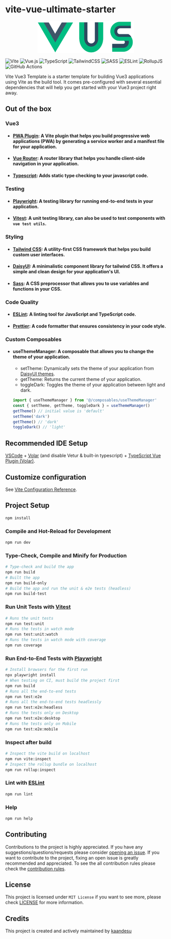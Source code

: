 # vite-vue-ultimate-starter

<p align="center">  
  <img src="https://github.com/kaandesu/vite-vue-ultimate-starter/raw/master/assets/logo.png" height="100" alt="vite-vue-ultimate-starter-Logo" />
</p>

![Vite](https://img.shields.io/badge/vite-%23646CFF.svg?style=for-the-badge&logo=vite&logoColor=white)
![Vue.js](https://img.shields.io/badge/vuejs-%2335495e.svg?style=for-the-badge&logo=vuedotjs&logoColor=%234FC08D)
![TypeScript](https://img.shields.io/badge/typescript-%23007ACC.svg?style=for-the-badge&logo=typescript&logoColor=white)
![TailwindCSS](https://img.shields.io/badge/tailwindcss-%2338B2AC.svg?style=for-the-badge&logo=tailwind-css&logoColor=white)
![SASS](https://img.shields.io/badge/SASS-hotpink.svg?style=for-the-badge&logo=SASS&logoColor=white)
![ESLint](https://img.shields.io/badge/ESLint-4B3263?style=for-the-badge&logo=eslint&logoColor=white)
![RollupJS](https://img.shields.io/badge/RollupJS-ef3335?style=for-the-badge&logo=rollup.js&logoColor=white)
![GitHub Actions](https://img.shields.io/badge/github%20actions-%232671E5.svg?style=for-the-badge&logo=githubactions&logoColor=white)

Vite Vue3 Template is a starter template for building Vue3 applications using Vite as the build tool.
It comes pre-configured with
several essential dependencies that will help you get started with your Vue3 project right away.

## Out of the box

### Vue3

- #### [PWA Plugin](https://www.npmjs.com/package/vite-plugin-pwa): A Vite plugin that helps you build progressive web applications (PWA) by generating a service worker and a manifest file for your application.
- #### [Vue Router](https://github.com/vuejs/router): A router library that helps you handle client-side navigation in your application.
- #### [Typescript](https://github.com/vuejs/language-tools): Adds static type checking to your javascript code.

### Testing

- #### [Playwright](https://playwright.dev/): A testing library for running end-to-end tests in your application.
- #### [Vitest](https://vitest.dev/): A unit testing library, can also be used to test components with `vue test utils`.

### Styling

- #### [Tailwind CSS](https://tailwindui.com/): A utility-first CSS framework that helps you build custom user interfaces.
- #### [DaisyUI](https://daisyui.com/): A minimalistic component library for tailwind CSS. It offers a simple and clean design for your application's UI.
- #### [Sass](https://sass-lang.com/): A CSS preprocessor that allows you to use variables and functions in your CSS.

### Code Quality

- #### [ESLint](https://eslint.org/): A linting tool for JavaScript and TypeScript code.
- #### [Prettier](https://prettier.io/): A code formatter that ensures consistency in your code style.

### Custom Composables

- #### useThemeManager: A composable that allows you to change the theme of your application.
  - setTheme: Dynamically sets the theme of your application from [DaisyUI themes](https://daisyui.com/docs/themes/).
  - getTheme: Returns the current theme of your application.
  - toggleDark: Toggles the theme of your application between light and dark.
  ```ts
  import { useThemeManager } from '@/composables/useThemeManager'
  const { setTheme, getTheme, toggleDark } = useThemeManager()
  getTheme() // initial value is 'default'
  setTheme('dark')
  getTheme() // 'dark'
  toggleDark() // 'light'
  ```

## Recommended IDE Setup

[VSCode](https://code.visualstudio.com/) + [Volar](https://marketplace.visualstudio.com/items?itemName=Vue.volar) (and disable Vetur & built-in typescript) + [TypeScript Vue Plugin (Volar)](https://marketplace.visualstudio.com/items?itemName=Vue.vscode-typescript-vue-plugin).

## Customize configuration

See [Vite Configuration Reference](https://vitejs.dev/config/).

## Project Setup

```sh
npm install
```

### Compile and Hot-Reload for Development

```sh
npm run dev
```

### Type-Check, Compile and Minify for Production

```sh
# Type-check and build the app
npm run build
# Built the app
npm run build-only
# Build the app and run the unit & e2e tests (headless)
npm run build-test
```

### Run Unit Tests with [Vitest](https://vitest.dev/)

```sh
# Runs the unit tests
npm run test:unit
# Runs the tests in watch mode
npm run test:unit:watch
# Runs the tests in watch mode with coverage
npm run coverage
```

### Run End-to-End Tests with [Playwright](https://playwright.dev)

```sh
# Install browsers for the first run
npx playwright install
# When testing on CI, must build the project first
npm run build
# Runs all the end-to-end tests
npm run test:e2e
# Runs all the end-to-end tests headlessly
npm run test:e2e:headless
# Runs the tests only on Desktop
npm run test:e2e:desktop
# Runs the tests only on Mobile
npm run test:e2e:mobile
```

### Inspect after build

```sh
# Inspect the vite build on localhost
npm run vite:inspect
# Inspect the rollup bundle on localhost
npm run rollup:inspect

```

### Lint with [ESLint](https://eslint.org/)

```sh
npm run lint
```

### Help

```sh
npm run help
```

## Contributing

Contributions to the project is highly appreciated.
If you have any suggestions/questions/requests please consider
[opening an issue](https://github.com/kaandesu/vite-vue-ultimate-starter/issues/new). If you want to contribute to the project, fixing an open issue is greatly recommended and appreciated. To see the all contribution rules please check the [contribution rules](CONTRIBUTING.md).

## License

This project is licensed under `MIT License` if you want to see more, please check [LICENSE](LICENSE) for more information.

## Credits

This project is created and actively maintained by [kaandesu](https://github.com/kaandesu)
